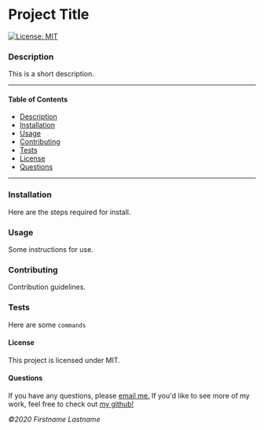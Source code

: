 
# Project Title
[![License: MIT](https://img.shields.io/badge/License-MIT-green.svg)](https://opensource.org/licenses/MIT)
    
### Description
This is a short description.

---

#### Table of Contents
- [Description](#description)
- [Installation](#installation)
- [Usage](#usage)
- [Contributing](#contributing)
- [Tests](#tests)
- [License](#license)
- [Questions](#questions)

---

### Installation
Here are the steps required for install.

### Usage
Some instructions for use.
    
### Contributing
Contribution guidelines.
    
### Tests
Here are some ```commands```
    
#### License
This project is licensed under MIT. 

#### Questions
    
If you have any questions, please [email me.](mailto:email@address.com)
If you'd like to see more of my work, feel free to check out [my github!](github.com/user-name)

*©2020 Firstname Lastname*
    